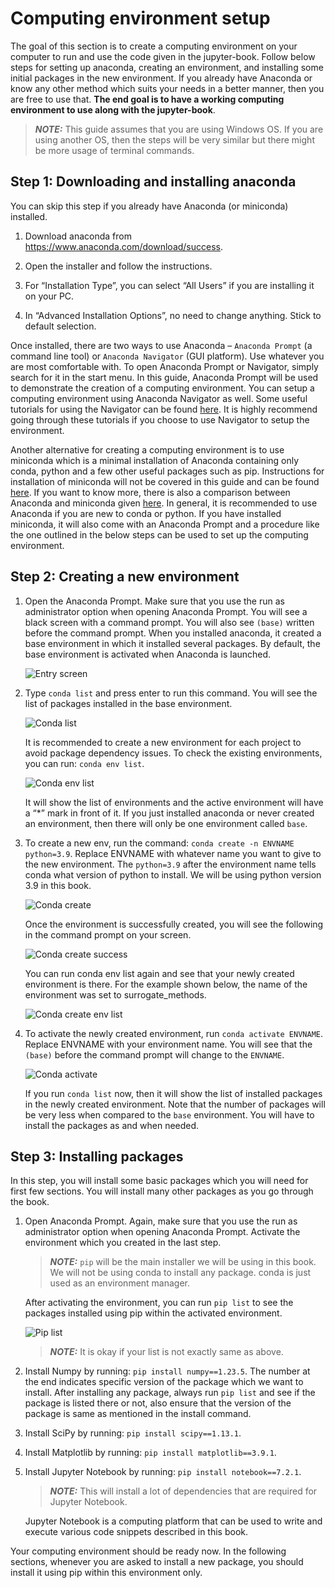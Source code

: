 # Computing environment setup

The goal of this section is to create a computing environment on your computer to run and use the code given in the jupyter-book.
Follow below steps for setting up anaconda, creating an environment, and installing some initial
packages in the new environment. If you already have Anaconda or know any other method
which suits your needs in a better manner, then you are free to use that. **The end goal is to have
a working computing environment to use along with the jupyter-book**.

> **_NOTE:_** This guide assumes that you are using Windows OS. If you are using another OS, then the
steps will be very similar but there might be more usage of terminal commands.

## Step 1: Downloading and installing anaconda

You can skip this step if you already have Anaconda (or miniconda) installed.

1. Download anaconda from https://www.anaconda.com/download/success.

2. Open the installer and follow the instructions.

3. For “Installation Type”, you can select “All Users” if you are installing it on your PC.

4. In “Advanced Installation Options”, no need to change anything. Stick to default
selection.

Once installed, there are two ways to use Anaconda – ``Anaconda Prompt`` (a command line tool)
or ``Anaconda Navigator`` (GUI platform). Use whatever you are most comfortable with. To open
Anaconda Prompt or Navigator, simply search for it in the start menu. In this guide, Anaconda
Prompt will be used to demonstrate the creation of a computing environment. You can setup a
computing environment using Anaconda Navigator as well. Some useful tutorials for using the
Navigator can be found [here](https://docs.anaconda.com/navigator/tutorials/). It is highly recommend 
going through these tutorials if you choose to use Navigator to setup the environment.

Another alternative for creating a computing environment is to use miniconda which is a minimal
installation of Anaconda containing only conda, python and a few other useful packages such as
pip. Instructions for installation of miniconda will not be covered in this guide and can be found [here](https://docs.conda.io/projects/miniconda/en/latest/). If you want to know more, there is also a 
comparison between Anaconda and miniconda given [here](https://docs.anaconda.com/distro-or-miniconda/). 
In general, it is recommended to use Anaconda if you are new to conda or python. If
you have installed miniconda, it will also come with an Anaconda Prompt and a procedure like
the one outlined in the below steps can be used to set up the computing environment.

## Step 2: Creating a new environment

1. Open the Anaconda Prompt. Make sure that you use the run as administrator option
    when opening Anaconda Prompt. You will see a black screen with a command prompt.
    You will also see ``(base)`` written before the command prompt. When you installed
    anaconda, it created a base environment in which it installed several packages. By default,
    the base environment is activated when Anaconda is launched.

    ![Entry screen](images/entry.png)

2. Type ``conda list`` and press enter to run this command. You will see the list of packages
    installed in the base environment.

    ![Conda list](images/conda_list.png)

    It is recommended to create a new environment for each project to avoid package
    dependency issues. To check the existing environments, you can run: ``conda env list``.

    ![Conda env list](images/conda_env_list.png)

    It will show the list of environments and the active environment will have a “*” mark in
    front of it. If you just installed anaconda or never created an environment, then there will
    only be one environment called ``base``.

3. To create a new env, run the command: ``conda create -n ENVNAME python=3.9``. Replace
    ENVNAME with whatever name you want to give to the new environment. The
    ``python=3.9`` after the environment name tells conda what version of python to install.
    We will be using python version 3.9 in this book.

    ![Conda create](images/conda_create.png)

    Once the environment is successfully created, you will see the following in the command
    prompt on your screen.

    ![Conda create success](images/conda_create_success.png)

    You can run conda env list again and see that your newly created environment is there. For the
    example shown below, the name of the environment was set to surrogate_methods.

    ![Conda create env list](images/conda_create_env_list.png)

4. To activate the newly created environment, run ``conda activate ENVNAME``. Replace ENVNAME with
    your environment name. You will see that the ``(base)`` before the command
    prompt will change to the ``ENVNAME``.

    ![Conda activate](images/conda_activate.png)

    If you run ``conda list`` now, then it will show the list of installed packages in the newly
    created environment. Note that the number of packages will be very less when compared
    to the ``base`` environment. You will have to install the packages as and when needed.

## Step 3: Installing packages

In this step, you will install some basic packages which you will need for first few sections.
You will install many other packages as you go through the book.

1. Open Anaconda Prompt. Again, make sure that you use the run as administrator option
    when opening Anaconda Prompt. Activate the environment which you created in the last
    step.

    > **_NOTE:_** ``pip`` will be the main installer we will be using in this book. We will not be using
    conda to install any package. conda is just used as an environment manager.

    After activating the environment, you can run ``pip list`` to see the packages installed using
    pip within the activated environment.

    ![Pip list](images/pip_list.png)

    > **_NOTE:_** It is okay if your list is not exactly same as above.

2. Install Numpy by running: ``pip install numpy==1.23.5``. The number at the end indicates specific
    version of the package which we want to install. After installing any package, always run ``pip list``
    and see if the package is listed there or not, also ensure that the version of the package is 
    same as mentioned in the install command.

3. Install SciPy by running: ``pip install scipy==1.13.1``.

4. Install Matplotlib by running: ``pip install matplotlib==3.9.1``.

5. Install Jupyter Notebook by running: ``pip install notebook==7.2.1``.

    > **_NOTE:_** This will install a lot of dependencies that are required for Jupyter Notebook. 
    
    Jupyter Notebook is a computing platform that can be used to write and execute various code
    snippets described in this book.

Your computing environment should be ready now. In the following sections, whenever you are asked to install
a new package, you should install it using pip within this environment only.
